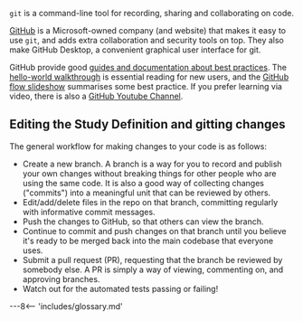 
`git` is a command-line tool for recording, sharing and collaborating on code.

[GitHub](https://github.com) is a Microsoft-owned company (and website) that makes it easy to use `git`, and adds extra collaboration and security tools on top.  They also make GitHub Desktop, a convenient graphical user interface for git.

GitHub provide good [guides and documentation about best practices](https://guides.github.com/). The [hello-world walkthrough](https://guides.github.com/activities/hello-world/) is essential reading for new users, and the [GitHub flow slideshow](https://guides.github.com/introduction/flow/) summarises some best practice. If you prefer learning via video, there is also a [GitHub Youtube Channel](https://www.youtube.com/channel/UCP7RrmoueENv9TZts3HXXtw).

## Editing the Study Definition and gitting changes

The general workflow for making changes to your code is as follows:

* Create a new branch. A branch is a way for you to record and publish your own changes without breaking things for other people who are using the same code. It is also a good way of collecting changes ("commits") into a meaningful unit that can be reviewed by others.
* Edit/add/delete files in the repo on that branch, committing regularly with informative commit messages.
* Push the changes to GitHub, so that others can view the branch.
* Continue to commit and push changes on that branch until you believe it's ready to be merged back into the main codebase that everyone uses.
* Submit a pull request (PR), requesting that the branch be reviewed by somebody else. A PR is simply a way of viewing, commenting on, and approving branches.
* Watch out for the automated tests passing or failing!




---8<-- 'includes/glossary.md'
